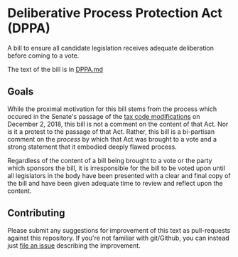 # Deliberative Process Protection Act (DPPA)
A bill to ensure all candidate legislation receives adequate deliberation before coming to a vote.

The text of the bill is in [DPPA.md](./DPPA.md)

## Goals
While the proximal motivation for this bill stems from the process which occured in the Senate's passage of the [tax code modifications](https://www.congress.gov/bill/115th-congress/house-bill/1) on December 2, 2018, this bill is not a comment on the content of that Act.  Nor is it a protest to the passage of that Act. Rather, this bill is a bi-partisan comment on the _process_ by which that Act was brought to a vote and a strong statement that it embodied deeply flawed process.

Regardless of the content of a bill being brought to a vote or the party which sponsors the bill, it is irresponsible for the bill to be voted upon until all legislators in the body have been presented with a clear and final copy of the bill and have been given adequate time to review and reflect upon the content.

## Contributing
Please submit any suggestions for improvement of this text as pull-requests against this repository.  If you're not familiar with git/Github, you can instead just [file an issue](https://github.com/ba66e77/DPPA/issues) describing the improvement.
